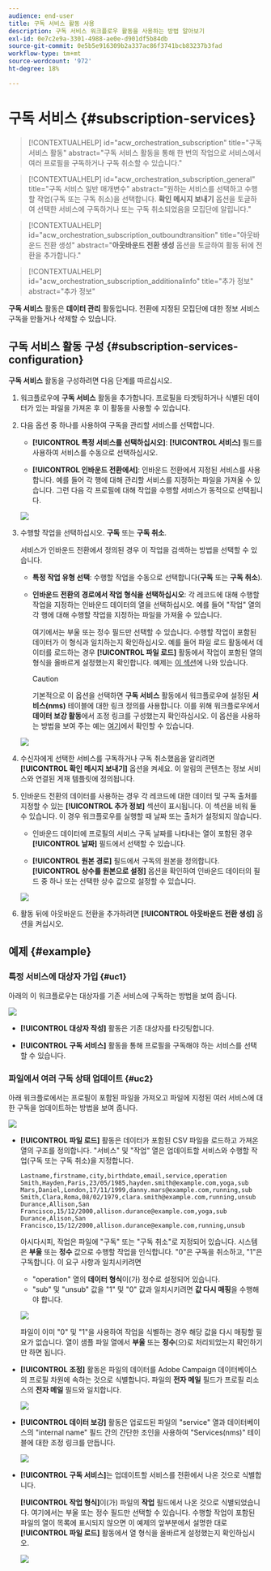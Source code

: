 ```yaml
---
audience: end-user
title: 구독 서비스 활동 사용
description: 구독 서비스 워크플로우 활동을 사용하는 방법 알아보기
exl-id: 0e7c2e9a-3301-4988-ae0e-d901df5b84db
source-git-commit: 0e5b5e916309b2a337ac86f3741bcb83237b3fad
workflow-type: tm+mt
source-wordcount: '972'
ht-degree: 18%

---
```


# 구독 서비스 {#subscription-services}

>[!CONTEXTUALHELP]
>id="acw_orchestration_subscription"
>title="구독 서비스 활동"
>abstract="구독 서비스 활동을 통해 한 번의 작업으로 서비스에서 여러 프로필을 구독하거나 구독 취소할 수 있습니다."

>[!CONTEXTUALHELP]
>id="acw_orchestration_subscription_general"
>title="구독 서비스 일반 매개변수"
>abstract="원하는 서비스를 선택하고 수행할 작업(구독 또는 구독 취소)을 선택합니다. **확인 메시지 보내기** 옵션을 토글하여 선택한 서비스에 구독하거나 또는 구독 취소되었음을 모집단에 알립니다."

>[!CONTEXTUALHELP]
>id="acw_orchestration_subscription_outboundtransition"
>title="아웃바운드 전환 생성"
>abstract="**아웃바운드 전환 생성** 옵션을 토글하여 활동 뒤에 전환을 추가합니다."

>[!CONTEXTUALHELP]
>id="acw_orchestration_subscription_additionalinfo"
>title="추가 정보"
>abstract="추가 정보"

**구독 서비스** 활동은 **데이터 관리** 활동입니다. 전환에 지정된 모집단에 대한 정보 서비스 구독을 만들거나 삭제할 수 있습니다.

## 구독 서비스 활동 구성 {#subscription-services-configuration}

**구독 서비스** 활동을 구성하려면 다음 단계를 따르십시오.

1. 워크플로우에 **구독 서비스** 활동을 추가합니다. 프로필을 타겟팅하거나 식별된 데이터가 있는 파일을 가져온 후 이 활동을 사용할 수 있습니다.

1. 다음 옵션 중 하나를 사용하여 구독을 관리할 서비스를 선택합니다.

   * **[!UICONTROL 특정 서비스를 선택하십시오]**: **[!UICONTROL 서비스]** 필드를 사용하여 서비스를 수동으로 선택하십시오.

   * **[!UICONTROL 인바운드 전환에서]**: 인바운드 전환에서 지정된 서비스를 사용합니다. 예를 들어 각 행에 대해 관리할 서비스를 지정하는 파일을 가져올 수 있습니다. 그런 다음 각 프로필에 대해 작업을 수행할 서비스가 동적으로 선택됩니다.

   ![](../assets/workflow-subscription-service.png)

1. 수행할 작업을 선택하십시오. **구독** 또는 **구독 취소**.

   서비스가 인바운드 전환에서 정의된 경우 이 작업을 검색하는 방법을 선택할 수 있습니다.

   * **특정 작업 유형 선택**: 수행할 작업을 수동으로 선택합니다(**구독** 또는 **구독 취소**).

   * **인바운드 전환의 경로에서 작업 형식을 선택하십시오**: 각 레코드에 대해 수행할 작업을 지정하는 인바운드 데이터의 열을 선택하십시오. 예를 들어 &quot;작업&quot; 열의 각 행에 대해 수행할 작업을 지정하는 파일을 가져올 수 있습니다.

     여기에서는 부울 또는 정수 필드만 선택할 수 있습니다. 수행할 작업이 포함된 데이터가 이 형식과 일치하는지 확인하십시오. 예를 들어 파일 로드 활동에서 데이터를 로드하는 경우 **[!UICONTROL 파일 로드]** 활동에서 작업이 포함된 열의 형식을 올바르게 설정했는지 확인합니다. 예제는 [이 섹션](#uc2)에 나와 있습니다.

     >[!CAUTION]
     >
     >기본적으로 이 옵션을 선택하면 **구독 서비스** 활동에서 워크플로우에 설정된 **서비스(nms)** 테이블에 대한 링크 정의를 사용합니다. 이를 위해 워크플로우에서 **데이터 보강 활동**&#x200B;에서 조정 링크를 구성했는지 확인하십시오. 이 옵션을 사용하는 방법을 보여 주는 예는 [여기](#uc2)에서 확인할 수 있습니다.

   ![](../assets/workflow-subscription-service-inbound.png)

1. 수신자에게 선택한 서비스를 구독하거나 구독 취소했음을 알리려면 **[!UICONTROL 확인 메시지 보내기]** 옵션을 켜세요. 이 알림의 콘텐츠는 정보 서비스와 연결된 게재 템플릿에 정의됩니다.

1. 인바운드 전환의 데이터를 사용하는 경우 각 레코드에 대한 데이터 및 구독 출처를 지정할 수 있는 **[!UICONTROL 추가 정보]** 섹션이 표시됩니다. 이 섹션을 비워 둘 수 있습니다. 이 경우 워크플로우를 실행할 때 날짜 또는 출처가 설정되지 않습니다.

   * 인바운드 데이터에 프로필의 서비스 구독 날짜를 나타내는 열이 포함된 경우 **[!UICONTROL 날짜]** 필드에서 선택할 수 있습니다.

   * **[!UICONTROL 원본 경로]** 필드에서 구독의 원본을 정의합니다. **[!UICONTROL 상수를 원본으로 설정]** 옵션을 확인하여 인바운드 데이터의 필드 중 하나 또는 선택한 상수 값으로 설정할 수 있습니다.

   ![](../assets/workflow-subscription-service-additional.png)

1. 활동 뒤에 아웃바운드 전환을 추가하려면 **[!UICONTROL 아웃바운드 전환 생성]** 옵션을 켜십시오.

## 예제 {#example}

### 특정 서비스에 대상자 가입 {#uc1}

아래의 이 워크플로우는 대상자를 기존 서비스에 구독하는 방법을 보여 줍니다.

![](../assets/workflow-subscription-service-uc1.png)

* **[!UICONTROL 대상자 작성]** 활동은 기존 대상자를 타깃팅합니다.

* **[!UICONTROL 구독 서비스]** 활동을 통해 프로필을 구독해야 하는 서비스를 선택할 수 있습니다.

### 파일에서 여러 구독 상태 업데이트 {#uc2}

아래 워크플로에서는 프로필이 포함된 파일을 가져오고 파일에 지정된 여러 서비스에 대한 구독을 업데이트하는 방법을 보여 줍니다.

![](../assets/workflow-subscription-service-uc2.png)

* **[!UICONTROL 파일 로드]** 활동은 데이터가 포함된 CSV 파일을 로드하고 가져온 열의 구조를 정의합니다. &quot;서비스&quot; 및 &quot;작업&quot; 열은 업데이트할 서비스와 수행할 작업(구독 또는 구독 취소)을 지정합니다.

  ```
  Lastname,firstname,city,birthdate,email,service,operation
  Smith,Hayden,Paris,23/05/1985,hayden.smith@example.com,yoga,sub
  Mars,Daniel,London,17/11/1999,danny.mars@example.com,running,sub
  Smith,Clara,Roma,08/02/1979,clara.smith@example.com,running,unsub
  Durance,Allison,San Francisco,15/12/2000,allison.durance@example.com,yoga,sub
  Durance,Alison,San Francisco,15/12/2000,allison.durance@example.com,running,unsub
  ```

  아시다시피, 작업은 파일에 &quot;구독&quot; 또는 &quot;구독 취소&quot;로 지정되어 있습니다. 시스템은 **부울** 또는 **정수** 값으로 수행할 작업을 인식합니다. &quot;0&quot;은 구독을 취소하고, &quot;1&quot;은 구독합니다. 이 요구 사항과 일치시키려면
   * &quot;operation&quot; 열의 **데이터 형식**&#x200B;이(가) 정수로 설정되어 있습니다.
   * &quot;sub&quot; 및 &quot;unsub&quot; 값을 &quot;1&quot; 및 &quot;0&quot; 값과 일치시키려면 **값 다시 매핑**&#x200B;을 수행해야 합니다.

  ![](../assets/workflow-subscription-service-uc2-mapping.png)

  파일이 이미 &quot;0&quot; 및 &quot;1&quot;을 사용하여 작업을 식별하는 경우 해당 값을 다시 매핑할 필요가 없습니다. 열이 샘플 파일 열에서 **부울** 또는 **정수**(으)로 처리되었는지 확인하기만 하면 됩니다.

* **[!UICONTROL 조정]** 활동은 파일의 데이터를 Adobe Campaign 데이터베이스의 프로필 차원에 속하는 것으로 식별합니다. 파일의 **전자 메일** 필드가 프로필 리소스의 **전자 메일** 필드와 일치합니다.

  ![](../assets/workflow-subscription-service-uc2-reconciliation.png)

* **[!UICONTROL 데이터 보강]** 활동은 업로드된 파일의 &quot;service&quot; 열과 데이터베이스의 &quot;internal name&quot; 필드 간의 간단한 조인을 사용하여 &quot;Services(nms)&quot; 테이블에 대한 조정 링크를 만듭니다.

  ![](../assets/workflow-subscription-service-uc2-enrichment.png)

* **[!UICONTROL 구독 서비스]**&#x200B;는 업데이트할 서비스를 전환에서 나온 것으로 식별합니다.

  **[!UICONTROL 작업 형식]**&#x200B;이(가) 파일의 **작업** 필드에서 나온 것으로 식별되었습니다. 여기에서는 부울 또는 정수 필드만 선택할 수 있습니다. 수행할 작업이 포함된 파일의 열이 목록에 표시되지 않으면 이 예제의 앞부분에서 설명한 대로 **[!UICONTROL 파일 로드]** 활동에서 열 형식을 올바르게 설정했는지 확인하십시오.

  ![](../assets/workflow-subscription-service-uc2-subscription.png)
